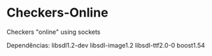 Checkers-Online
============

Checkers "online" using sockets

Dependências:
    libsdl1.2-dev 
    libsdl-image1.2 
    libsdl-ttf2.0-0
    boost1.54
